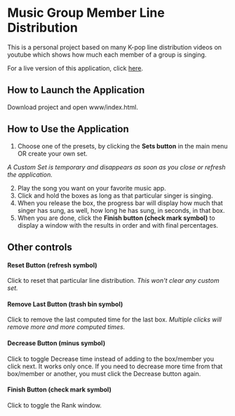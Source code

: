 # Music Group Member Line Distribution

This is a personal project based on many K-pop line distribution videos on youtube which shows how much each member of a group is singing.

For a live version of this application, click [here](https://kavispires.github.io/line-distribution).

## How to Launch the Application

Download project and open www/index.html.

## How to Use the Application

1. Choose one of the presets, by clicking the **Sets button** in the main menu OR create your own set.

_A Custom Set is temporary and disappears as soon as you close or refresh the application._

2. Play the song you want on your favorite music app.
3. Click and hold the boxes as long as that particular singer is singing.
4. When you release the box, the progress bar will display how much that singer has sung, as well, how long he has sung, in seconds, in that box.
5. When you are done, click the **Finish button (check mark symbol)** to display a window with the results in order and with final percentages.

## Other controls

#### Reset Button (refresh symbol)
Click to reset that particular line distribution. _This won't clear any custom set._
#### Remove Last Button (trash bin symbol)
Click to remove the last computed time for the last box. 
_Multiple clicks will remove more and more computed times._
#### Decrease Button (minus symbol)
Click to toggle Decrease time instead of adding to the box/member you click next. It works only once. If you need to decrease more time from that box/member or another, you must click the Decrease button again.
#### Finish Button (check mark symbol)
Click to toggle the Rank window.
